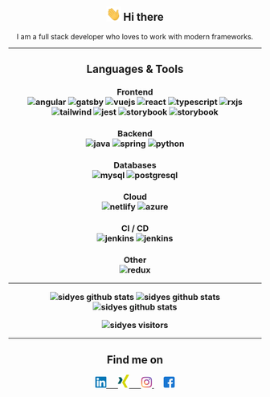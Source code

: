 <h2 align="center">
  <img alt="Hello" src="https://raw.githubusercontent.com/sidyes/archive/master/img/hi.gif" width="29px"> 
  Hi there
</h2>

<p align="center"> I am a full stack developer who loves to work with modern frameworks.  </p>

<hr/>

<h2 align="center">
  Languages & Tools
</h2>

<p align="center">
  <h3 align="center">Frontend<br>
  <img alt="angular" src="https://img.shields.io/badge/Angular-DD0031?style=for-the-badge&logo=angular&logoColor=white" />
  <img alt="gatsby" src="https://img.shields.io/badge/Gatsby-663399?style=for-the-badge&logo=gatsby&logoColor=white" />
  <img alt="vuejs" src="https://img.shields.io/badge/Vue.js-35495E?style=for-the-badge&logo=vue.js&logoColor=4FC08D" />
  <img alt="react" src="https://img.shields.io/badge/React-20232A?style=for-the-badge&logo=react&logoColor=61DAFB" />
  <img alt="typescript" src="https://img.shields.io/badge/TypeScript-007ACC?style=for-the-badge&logo=typescript&logoColor=white" />
  <img alt="rxjs" src="https://img.shields.io/badge/rxjs-%23B7178C.svg?style=flat-square&logo=reactivex&logoColor=white" />
  <img alt="tailwind" src="https://img.shields.io/badge/tailwindcss-%2338B2AC.svg?style=flat-square&logo=tailwind-css&logoColor=white" />
  <img alt="jest" src="https://img.shields.io/badge/-jest-%23C21325?style=flat-square&logo=jest&logoColor=white" />
  <img alt="storybook" src="https://cdn.jsdelivr.net/gh/storybookjs/brand@main/badge/badge-storybook.svg" />
  <img alt="storybook" src="https://img.shields.io/static/v1?style=for-the-badge&message=Nrwl&color=222222&logo=Nrwl&logoColor=96D7E8&label=" />

  

  <h3 align="center">Backend<br>
  <img alt="java" src="https://img.shields.io/badge/Java-ED8B00?style=for-the-badge&logo=java&logoColor=white" />
  <img alt="spring" src="https://img.shields.io/badge/Spring-6DB33F?style=for-the-badge&logo=spring&logoColor=white" />
  <img alt="python" src="https://img.shields.io/badge/Python-3776AB?style=for-the-badge&logo=python&logoColor=white" />
  
  <h3 align="center">Databases<br>  
  <img alt="mysql" src="https://img.shields.io/badge/MySQL-00000F?style=for-the-badge&logo=mysql&logoColor=white" />
  <img alt="postgresql" src="https://img.shields.io/badge/PostgreSQL-316192?style=for-the-badge&logo=postgresql&logoColor=white" />
  
  <h3 align="center">Cloud<br>
  <img alt="netlify" src="https://img.shields.io/badge/Netlify-00C7B7?style=for-the-badge&logo=netlify&logoColor=white" />
  <img alt="azure" src="https://img.shields.io/badge/Microsoft_Azure-0089D6?style=for-the-badge&logo=microsoft-azure&logoColor=white" />
    
  <h3 align="center">CI / CD<br>
  <img alt="jenkins" src="https://img.shields.io/badge/jenkins-%232C5263.svg?style=flat-square&logo=jenkins&logoColor=white" />
  <img alt="jenkins" src="https://img.shields.io/badge/githubactions-%232671E5.svg?style=flat-square&logo=githubactions&logoColor=white" />
  
  <h3 align="center">Other<br>
  <img alt="redux" src="https://img.shields.io/badge/Redux-593D88?style=for-the-badge&logo=redux&logoColor=white" />
</p>

<hr/>


<p align="center">
        <img alt="sidyes github stats" src="https://github-readme-stats.vercel.app/api?username=sidyes&show_icons=true&theme=chartreuse-dark&count_private=true&include_all_commits=true"  />
        <img alt="sidyes github stats" src="https://github-readme-stats.vercel.app/api/top-langs/?username=sidyes&layout=compact&theme=chartreuse-dark" />
        <img alt="sidyes github stats" src="https://github-readme-streak-stats.herokuapp.com/?user=sidyes&theme=radical&include_all_commits=true&count_private=true"  /> 
</p>
<p align="center">
                 <img alt="sidyes visitors" src="https://komarev.com/ghpvc/?username=sidyes&color=brightgreen" />
</p>
                 
<hr/>

<h2 align="center">Find me on</h2>

<p align="center">

  <a href="https://www.linkedin.com/in/stefan-herpich-06528413a">
    <img  alt="Linkedin" width="22px" src="https://raw.githubusercontent.com/sidyes/archive/master/img/linkedin.svg"/>
  &nbsp&nbsp&nbsp&nbsp
  <a href="https://www.xing.com/profile/Stefan_Herpich2/cv">
    <img  alt="Xing" width="22px" src="https://raw.githubusercontent.com/sidyes/archive/master/img/xing.svg"/>
  &nbsp&nbsp&nbsp&nbsp
  <a href="https://www.instagram.com/stfn_hrpch">
    <img  alt="Instagram" width="22px" src="https://raw.githubusercontent.com/sidyes/archive/master/img/instagram.svg"/>
  </a>
  &nbsp&nbsp&nbsp&nbsp
  <a href="https://www.facebook.com/herpich1">
    <img alt="Facebook" width="22px" src="https://raw.githubusercontent.com/sidyes/archive/master/img/facebook.svg"/>
  </a>

</p>
